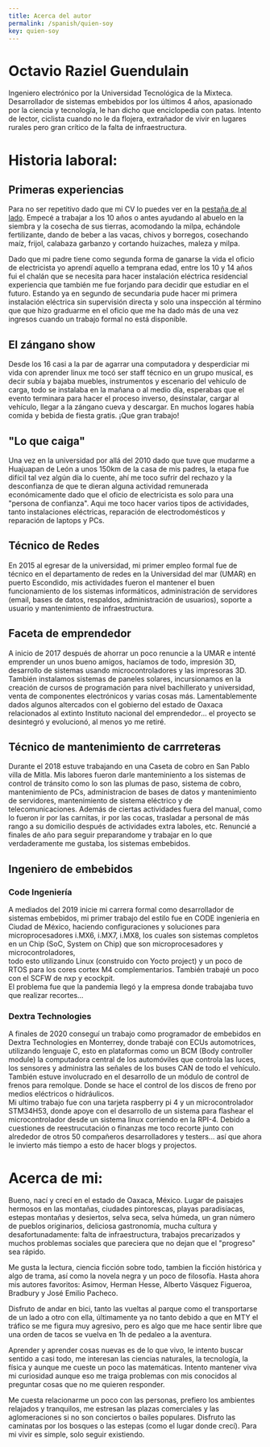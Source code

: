 ```yaml
---
title: Acerca del autor
permalink: /spanish/quien-soy
key: quien-soy
---
```


# Octavio Raziel Guendulain
Ingeniero electrónico por la Universidad Tecnológica de la Mixteca.
Desarrollador de sistemas embebidos por los últimos 4 años, apasionado por la ciencia y tecnología, le han dicho que enciclopedia con patas. Intento de
lector, ciclista cuando no le da flojera, extrañador de vivir en lugares rurales pero gran crítico de la falta de infraestructura.

# Historia laboral:
## Primeras experiencias
Para no ser repetitivo dado que mi CV lo puedes ver en la [pestaña de al lado](/about.md). Empecé a trabajar a los 10 años o antes ayudando al abuelo en la siembra y la cosecha de sus tierras, acomodando la milpa, echándole fertilizante, dando de beber a las vacas, chivos y borregos, cosechando maíz, frijol, calabaza garbanzo y cortando huizaches, maleza y milpa.

Dado que mi padre tiene como segunda forma de ganarse la vida el oficio de electricista yo aprendí aquello a temprana edad, entre los 10 y 14 años fui el chalán
que se necesita para hacer instalación eléctrica residencial experiencia que también me fue forjando para decidir que estudiar en el futuro. Estando ya en segundo de secundaria
pude hacer mi primera instalación eléctrica sin supervisión directa y solo una inspección al término que que hizo graduarme en el oficio que me ha dado más de una vez ingresos cuando un trabajo formal no está disponible.

## El zángano show
Desde los 16 casi a la par de agarrar una computadora y desperdiciar mi vida con aprender linux me tocó ser staff técnico en un grupo musical, es decir subía y bajaba
muebles, instrumentos y escenario del vehiculo de carga, todo se instalaba en la mañana o al medio día,  esperabas que el evento terminara para hacer el proceso inverso, desinstalar,  cargar al vehículo, 
llegar a la zángano cueva y descargar. En muchos logares había comida y bebida de fiesta gratis. ¡Que gran trabajo!

## "Lo que caiga"
Una vez en la universidad por allá del 2010 dado que  tuve que mudarme a Huajuapan de León  a unos 150km de la casa de mis padres, la etapa fue difícil tal vez algún día lo cuente, ahí me toco sufrir
del rechazo y la desconfianza de que te dieran alguna actividad remunerada económicamente dado que el oficio de electricista es solo para una "persona de confianza".
Aqui me toco hacer varios tipos de actividades, tanto instalaciones eléctricas, reparación de electrodomésticos y reparación de laptops y PCs. 

## Técnico de Redes
En 2015 al egresar de la universidad, mi primer empleo formal fue de técnico en el departamento de redes en la Universidad del mar (UMAR) en puerto Escondido, 
mis actividades fueron el mantener el buen funcionamiento de los sistemas informáticos, administración de servidores (email, bases de datos, respaldos, administración de usuarios), soporte a usuario y mantenimiento de infraestructura.

## Faceta de emprendedor
A inicio de 2017 después de ahorrar un poco renuncie a la UMAR e intenté emprender un unos bueno amigos, hacíamos de todo, impresión 3D, desarrollo de sistemas usando microcontroladores y las impresoras 3D. 
También instalamos sistemas de paneles solares, incursionamos en la creación de cursos de programación para nivel bachillerato y universidad, venta de componentes electrónicos y varias cosas más. 
Lamentablemente dados algunos altercados con el gobierno del estado de Oaxaca relacionados al extinto Instituto nacional del emprendedor... el proyecto se desintegró y evolucionó,  al menos yo me retiré.

## Técnico de mantenimiento de carrreteras
Durante el 2018 estuve trabajando en una Caseta de cobro en San Pablo villa de Mitla. Mis labores fueron darle manteminiento a los sistemas de control de tránsito
como lo son las plumas de paso, sistema de cobro, mantenimiento de PCs, administracion de bases de datos y mantenimiento de servidores, mantenimiento de sistema
eléctrico y de telecomunicaciones. Además de ciertas actividades fuera del manual, como lo fueron ir por las carnitas, ir por las cocas, trasladar a personal de más rango a su domicilio después de actividades extra laboles, etc.  Renuncié a finales de año para seguir preparandome y trabajar en lo que verdaderamente me gustaba, los sistemas embebidos. 

## Ingeniero de embebidos 
### Code Ingeniería
A mediados del 2019 inicie mi carrera formal como desarrollador de sistemas embebidos, mi primer trabajo del estilo fue en CODE ingenieria en Ciudad de México, haciendo configuraciones y soluciones para microprocesadores i.MX6, i.MX7, i.MX8, los cuales son sistemas completos en un Chip (SoC, System on Chip) que son microprocesadores y microcontroladores,   
todo esto utilizando Linux (construido con Yocto project) y un poco de RTOS para los cores cortex M4 complementarios. También trabajé un poco con el SCFW de nxp y ecockpit.   
El problema fue que la pandemia llegó y la empresa donde trabajaba tuvo que realizar recortes...

### Dextra Technologies
A finales de 2020 conseguí un trabajo como programador de embebidos en Dextra Technologies en Monterrey, donde trabajé con ECUs automotrices, utilizando lenguaje C, esto en plataformas como un BCM (Body controller module) la computadora central de los automóviles que controla las luces, los sensores y administra las señales de los buses CAN de todo el vehículo. 
También estuve involucrado en el desarrollo de un módulo de control de frenos para remolque. Donde se hace el control de los discos de
freno por medios eléctricos o hidráulicos.   
Mi ultimo trabajo fue con una tarjeta raspberry pi 4 y un microcontrolador STM34H53, donde apoye con el desarrollo de un sistema para flashear el microcontrolador desde un sistema linux corriendo en la RPI-4.
Debido a cuestiones de reestrucutación o finanzas me toco recorte junto con alrededor de otros 50 compañeros desarrolladores y testers... así que ahora le 
invierto más tiempo a esto de hacer blogs y projectos.

# Acerca de mi:
Bueno, nací y crecí en el estado de Oaxaca, México. Lugar de paisajes hermosos en las montañas, ciudades pintorescas, playas paradisíacas, estepas montañas y desiertos,
selva seca, selva húmeda, un gran número de pueblos originarios, deliciosa gastronomía, mucha cultura y desafortunadamente: falta de infraestructura, trabajos precarizados
y muchos problemas sociales que pareciera que no dejan que el "progreso" sea rápido.   

Me gusta la lectura, ciencia ficción sobre todo, tambien la ficción histórica y algo de trama, así como la novela negra y un poco de filosofía. Hasta ahora mis autores
favoritos: Asimov, Herman Hesse, Alberto Vásquez Figueroa, Bradbury y José Emilio Pacheco.   

Disfruto de andar en bici, tanto las vueltas al parque como el transportarse de un lado a otro con ella, últimamente ya no tanto debido a que en MTY el tráfico 
se me figura muy agresivo, pero es algo que me hace sentir libre que una orden de tacos se vuelva en 1h de pedaleo a la aventura.

Aprender y aprender cosas nuevas es de lo que vivo, le intento buscar sentido a casi todo, me interesan las ciencias naturales, la tecnología, la física y aunque me 
cueste un poco las matemáticas. Intento mantener viva mi curiosidad aunque eso me traiga problemas con mis conocidos al preguntar cosas que no me quieren responder. 

Me cuesta relacionarme un poco con las personas, prefiero los ambientes relajados y tranquilos, me estresan  las plazas comerciales y las aglomeraciones si no son conciertos o bailes populares. 
Disfruto las caminatas por los bosques o las estepas (como el lugar donde crecí). Para mi vivir es simple, solo seguir existiendo. 


